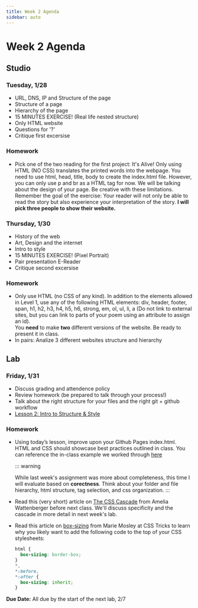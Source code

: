 ```yaml
---
title: Week 2 Agenda
sidebar: auto
---
```


# Week 2 Agenda

## Studio

### Tuesday, 1/28

- URL, DNS, IP and Structure of the page <br>
- Structure of a page <br>
- Hierarchy of the page <br>
- 15 MINUTES EXERCISE! (Real life nested structure) <br>
- Only HTML website <br>
- Questions for '?' <br>
- Critique first excersise <br>

### Homework

- Pick one of the two reading for the first project: It's Alive! Only using HTML (NO CSS) translates the printed words into the webpage. You need to use html, head, title, body to create the index.html file.
  However, you can only use p and br as a HTML tag for now. We will be talking about the design of your page. Be creative with these limitations. Remember the goal of the exercise: Your reader will not only be able to read the story but also experience your interpretation of the story.
  <b> I will pick three people to show their website. </b>

### Thursday, 1/30

- History of the web <br>
- Art, Design and the internet </br>
- Intro to style <br>
- 15 MINUTES EXERCISE! (Pixel Portrait) <br>
- Pair presentation E-Reader <br>
- Critique second excersise

### Homework

- Only use HTML (no CSS of any kind). In addition to the elements allowed in Level 1, use any of the following HTML elements: div, header, footer, span, h1, h2, h3, h4, h5, h6, strong, em, ol, ul, li, a (Do not link to external sites, but you can link to parts of your poem using an attribute to assign an id).
  <br>
  You <b>need</b> to make <strong> two </strong> different versions of the website. Be ready to present it in class.
  <br>
- In pairs: Analize 3 different websites structure and hierarchy

## Lab

### Friday, 1/31

- Discuss grading and attendence policy
- Review homework (be prepared to talk through your process!)
- Talk about the right structure for your files and the right git + github workflow
- [Lesson 2: Intro to Structure & Style](../lessons/lab/lesson-2)

### Homework

- Using today’s lesson, improve upon your Github Pages index.html. HTML and CSS should showcase best practices outlined in class. You can reference the in-class example we worked through [here](https://github.com/AndrewLevinson/symmetrical-octo-potato)

  ::: warning

  While last week's assignment was more about completeness, this time I will evaluate based on <b>corectness</b>. Think about your folder and file hierarchy, html structure, tag selection, and css organization.
  :::

- Read this (very short) article on [The CSS Cascade](https://wattenberger.com/blog/css-cascade) from Amelia Wattenberger before next class. We'll discuss specificity and the cascade in more detail in next week's lab.
- Read this article on [box-sizing](https://css-tricks.com/box-sizing/) from Marie Mosley at CSS Tricks to learn why you likely want to add the following code to the top of your CSS stylesheets:
  ```css
  html {
    box-sizing: border-box;
  }
  *,
  *:before,
  *:after {
    box-sizing: inherit;
  }
  ```

<b>Due Date:</b> All due by the start of the next lab, 2/7
